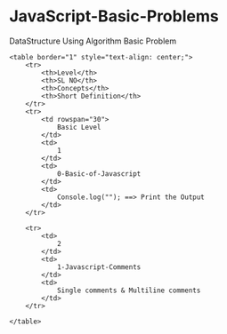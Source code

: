 # JavaScript-Basic-Problems
DataStructure Using Algorithm Basic Problem


    <table border="1" style="text-align: center;">
        <tr>
            <th>Level</th>
            <th>SL NO</th>
            <th>Concepts</th>
            <th>Short Definition</th>
        </tr>
        <tr>
            <td rowspan="30">
                Basic Level
            </td>
            <td>
                1
            </td>
            <td>
                0-Basic-of-Javascript
            </td>
            <td>
                Console.log(""); ==> Print the Output
            </td>
        </tr>

        <tr>
            <td>
                2
            </td>
            <td>
                1-Javascript-Comments
            </td>
            <td>
                Single comments & Multiline comments
            </td>
        </tr>

    </table>